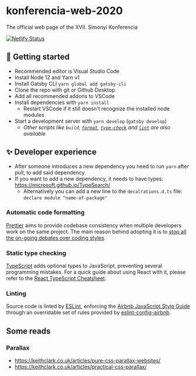 # konferencia-web-2020

The official web page of the XVII. Simonyi Konferencia

[![Netlify Status](https://api.netlify.com/api/v1/badges/0846b2e0-eb9c-4169-afe8-f7e6550f0a05/deploy-status)](https://app.netlify.com/sites/simonyi-konf-2020/deploys)

## 🚀 Getting started

- Recommended editor is Visual Studio Code
- Install Node 12 and Yarn v1
- Install Gatsby CLI `yarn global add gatsby-cli`
- Clone the repo with git or Github Desktop
- Add all recommended addons to VSCode
- Install dependencies with `yarn install`
  - Restart VSCode if it still doesn't recognize the installed node modules
- Start a development server with `yarn develop` (`gatsby develop`)
  - _Other scripts like `build`, [`format`](#automatic-code-formatting), [`type-check`](#static-type-checking) and [`lint`](#linting) are also available_

## ✨ Developer experience

- After someone introduces a new dependency you need to run `yarn` after pull, to add said dependency.
- If you want to add a new dependency, it needs to have types: https://microsoft.github.io/TypeSearch/
  - Alternatively you can add a new line to the `decalrations.d.ts` file: `declare module "name-of-package"`

### Automatic code formatting

[Prettier][] aims to provide codebase consistency when multiple developers work on the same project. The main reason behind adopting it is to [stop all the on-going debates over coding styles][].

[prettier]: https://prettier.io/
[stop all the on-going debates over coding styles]: https://prettier.io/docs/en/why-prettier.html

### Static type checking

[TypeScript][] adds optional types to JavaScript, preventing several programming mistakes. For a quick guide about using React with it, please refer to the [React TypeScript Cheatsheet][].

[typescript]: https://www.typescriptlang.org/
[react typescript cheatsheet]: https://github.com/sw-yx/react-typescript-cheatsheet

### Linting

Source code is linted by [ESLint][], enforcing the [Airbnb JavaScript Style Guide][] through an overridable set of rules provided by [eslint-config-airbnb][].

[eslint]: https://eslint.org/
[airbnb javascript style guide]: https://github.com/airbnb/javascript
[eslint-config-airbnb]: https://github.com/airbnb/javascript/tree/master/packages/eslint-config-airbnb

## Some reads

### Parallax

- https://keithclark.co.uk/articles/pure-css-parallax-websites/
- https://keithclark.co.uk/articles/practical-css-parallax/
